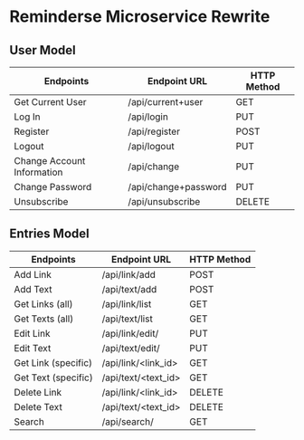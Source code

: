 # Reminderse Microservice Rewrite


## User Model

| Endpoints                  | Endpoint URL         | HTTP Method |
|----------------------------|----------------------|-------------|
| Get Current User           | /api/current+user    | GET         |
| Log In                     | /api/login           | PUT         |
| Register                   | /api/register        | POST        |
| Logout                     | /api/logout          | PUT         |
| Change Account Information | /api/change          | PUT         |
| Change Password            | /api/change+password | PUT         |
| Unsubscribe                | /api/unsubscribe     | DELETE      |

## Entries Model

| Endpoints           | Endpoint URL               | HTTP Method |
|---------------------|----------------------------|-------------|
| Add Link            | /api/link/add              | POST        |
| Add Text            | /api/text/add              | POST        |
| Get Links (all)     | /api/link/list             | GET         |
| Get Texts (all)     | /api/text/list             | GET         |
| Edit Link           | /api/link/edit/            | PUT         |
| Edit Text           | /api/text/edit/            | PUT         |
| Get Link (specific) | /api/link/<link_id>        | GET         |
| Get Text (specific) | /api/text/<text_id>        | GET         |
| Delete Link         | /api/link/<link_id>        | DELETE      |
| Delete Text         | /api/text/<text_id>        | DELETE      |
| Search              | /api/search/<query>        | GET         |

